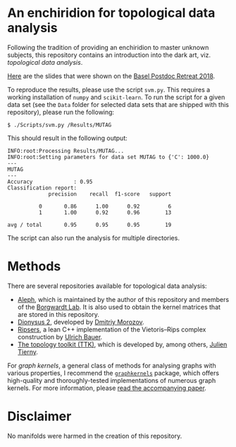 # An enchiridion for topological data analysis

Following the tradition of providing an enchiridion to master unknown
subjects, this repository contains an introduction into the dark art,
viz. *topological data analysis*.

[Here](Slides.pdf) are the slides that were shown on the [Basel Postdoc Retreat
2018](https://postdocretreat.biozentrum.unibas.ch).

To reproduce the results, please use the script `svm.py`. This requires
a working installation of `numpy` and `scikit-learn`. To run the script
for a given data set&nbsp;(see the `Data` folder for selected data sets
that are shipped with this repository), please run the following:

    $ ./Scripts/svm.py /Results/MUTAG

This should result in the following output:

    INFO:root:Processing Results/MUTAG...
    INFO:root:Setting parameters for data set MUTAG to {'C': 1000.0}
    ---
    MUTAG
    ---
    Accuracy             : 0.95
    Classification report:
                 precision    recall  f1-score   support

              0       0.86      1.00      0.92         6
              1       1.00      0.92      0.96        13

    avg / total       0.95      0.95      0.95        19

The script can also run the analysis for multiple directories.

# Methods

There are several repositories available for topological data analysis:

* [Aleph](https://github.com/Submanifold/Aleph), which is maintained
  by the author of this repository and members of the [Borgwardt
  Lab](https://github.com/BorgwardtLab). It is also used to obtain
  the kernel matrices that are stored in this repository.
* [Dionysus 2](http://mrzv.org/software/dionysus2), developed by [Dmitriy Morozov](http://www.mrzv.org).
* [Ripsers](https://github.com/Ripser/ripser), a lean C++ implementation
  of the Vietoris&ndash;Rips complex construction by [Ulrich
  Bauer](http://ulrich-bauer.org).
* [The topology toolkit&nbsp;(TTK)](https://topology-tool-kit.github.io), which is
  developed by, among others, [Julien Tierny](https://www-pequan.lip6.fr/~tierny).

For *graph kernels*, a general class of methods for analysing graphs
with various properties, I recommend the [`graphkernels`](https://github.com/BorgwardtLab/graphkernels) package,
which offers high-quality and thoroughly-tested implementations of
numerous graph kernels. For more information, please [read the
accompanying
paper](https://academic.oup.com/bioinformatics/article/34/3/530/4209994).

# Disclaimer

No manifolds were harmed in the creation of this repository.
